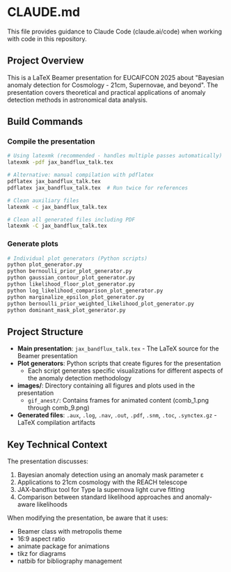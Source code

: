 # CLAUDE.md

This file provides guidance to Claude Code (claude.ai/code) when working with code in this repository.

## Project Overview

This is a LaTeX Beamer presentation for EUCAIFCON 2025 about "Bayesian anomaly detection for Cosmology - 21cm, Supernovae, and beyond". The presentation covers theoretical and practical applications of anomaly detection methods in astronomical data analysis.

## Build Commands

### Compile the presentation
```bash
# Using latexmk (recommended - handles multiple passes automatically)
latexmk -pdf jax_bandflux_talk.tex

# Alternative: manual compilation with pdflatex
pdflatex jax_bandflux_talk.tex
pdflatex jax_bandflux_talk.tex  # Run twice for references

# Clean auxiliary files
latexmk -c jax_bandflux_talk.tex

# Clean all generated files including PDF
latexmk -C jax_bandflux_talk.tex
```

### Generate plots
```bash
# Individual plot generators (Python scripts)
python plot_generator.py
python bernoulli_prior_plot_generator.py
python gaussian_contour_plot_generator.py
python likelihood_floor_plot_generator.py
python log_likelihood_comparison_plot_generator.py
python marginalize_epsilon_plot_generator.py
python bernoulli_prior_weighted_likelihood_plot_generator.py
python dominant_mask_plot_generator.py
```

## Project Structure

- **Main presentation**: `jax_bandflux_talk.tex` - The LaTeX source for the Beamer presentation
- **Plot generators**: Python scripts that create figures for the presentation
  - Each script generates specific visualizations for different aspects of the anomaly detection methodology
- **images/**: Directory containing all figures and plots used in the presentation
  - `gif_anest/`: Contains frames for animated content (comb_1.png through comb_9.png)
- **Generated files**: `.aux`, `.log`, `.nav`, `.out`, `.pdf`, `.snm`, `.toc`, `.synctex.gz` - LaTeX compilation artifacts

## Key Technical Context

The presentation discusses:
1. Bayesian anomaly detection using an anomaly mask parameter ε
2. Applications to 21cm cosmology with the REACH telescope
3. JAX-bandflux tool for Type Ia supernova light curve fitting
4. Comparison between standard likelihood approaches and anomaly-aware likelihoods

When modifying the presentation, be aware that it uses:
- Beamer class with metropolis theme
- 16:9 aspect ratio
- animate package for animations
- tikz for diagrams
- natbib for bibliography management